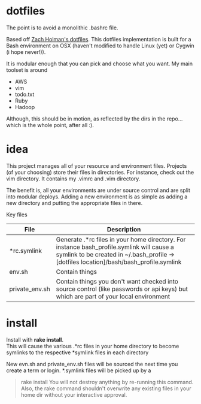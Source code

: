 dotfiles
========
The point is to avoid a monolithic .bashrc file.

Based off [Zach Holman's dotfiles](https://github.com/holman/dotfiles). This dotfiles implementation is built for a Bash environment on OSX (haven't modified to handle Linux (yet) or Cygwin (i hope never!)).

It is modular enough that you can pick and choose what you want.  My main toolset is around

* AWS
* vim
* todo.txt
* Ruby
* Hadoop

Although, this should be in motion, as reflected by the dirs in the repo... which is the whole point, after all :).
# idea
This project manages all of your resource and environment files.  Projects (of your choosing) store their files in directories.  For instance, check out the vim directory.  It contains my .vimrc and .vim directory.

The benefit is, all your environments are under source control and are split into modular deploys.  Adding a new environment is as simple as adding a new directory and putting the appropriate files in there.

Key files

| File | Description|
|---|---|
|\*rc.symlink|Generate .\*rc files in your home directory.  For instance bash_profile.symlink will cause a symlink to be created in ~/.bash_profile -> [dotfiles location]/bash/bash_profile.symlink|
|env.sh|Contain things |
|private_env.sh|Contain things you don't want checked into source control (like passwords or api keys) but which are part of your local environment

# install
Install with __rake install__.  
This will cause the various .*rc files in your home directory to become symlinks to the respective *symlink files in each directory

New evn.sh and private_env.sh files will be sourced the next time you create a term or login.  *.symlink files will be picked up by a 
> rake install
You will not destroy anything by re-running this command.  Also, the rake command shouldn't overwrite any existing files in your home dir without your interactive approval.

